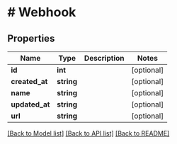 # # Webhook

## Properties

Name | Type | Description | Notes
------------ | ------------- | ------------- | -------------
**id** | **int** |  | [optional]
**created_at** | **string** |  | [optional]
**name** | **string** |  | [optional]
**updated_at** | **string** |  | [optional]
**url** | **string** |  | [optional]

[[Back to Model list]](../../README.md#models) [[Back to API list]](../../README.md#endpoints) [[Back to README]](../../README.md)
